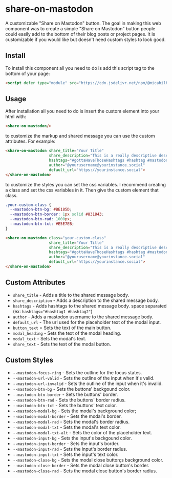 # share-on-mastodon
A customizable "Share on Mastodon" button. The goal in making this web component
was to create a simple "Share on Mastodon" button people could easily add to the
bottom of their blog posts or project pages. It is customizable if you would
like but doesn't need custom styles to look good.

## Install

To install this component all you need to do is add this script tag
to the bottom of your page:

```html
<script defer type="module" src="https://cdn.jsdelivr.net/npm/@micahilbery/share-on-mastodon@1.0.5/share-on-mastodon.js"></script>
```

## Usage

After installation all you need to do is insert the custom element into your
html with:

```html
<share-on-mastodon/>
```

to customize the markup and shared message you can use the custom attributes.
For example:

```html
<share-on-mastodon share_title="Your Title"
                   share_description="This is a really descriptive description."
                   hashtags="#gottaHaveThoseHashtags #hashtag #mastodon"
                   author="@yourusername@yourinstance.social"
                   default_url="https://yourinstance.social">
</share-on-mastodon>
```

to customize the styles you can set the css variables. I recommend creating a
class and set the css variables in it. Then give the custom element that class.

```css
.your-custom-class {
  --mastodon-btn-bg: #BE185D;
  --mastodon-btn-border: 1px solid #831843;
  --mastodon-btn-rad: 1000px;
  --mastodon-btn-txt: #E5E7EB;
}
```

```html
<share-on-mastodon class="your-custom-class"
                   share_title="Your Title"
                   share_description="This is a really descriptive description."
                   hashtags="#gottaHaveThoseHashtags #hashtag #mastodon"
                   author="@yourusername@yourinstance.social"
                   default_url="https://yourinstance.social">
</share-on-mastodon>
```

## Custom Attributes

 - `share_title` - Adds a title to the shared message body.
 - `share_description` - Adds a description to the shared message body.
 - `hashtags` - Adds hashtags to the shared message body. space separated (ex: `hashtags="#hashtag1 #hashtag2"`)
 - `author` - Adds a mastodon username to the shared message body.
 - `default_url` - The url used for the placeholder text of the modal input.
 - `button_text` = Sets the text of the main button.
 - `modal_heading` - Sets the text of the modal heading.
 - `modal_text` - Sets the modal's text.
 - `share_text` - Sets the text of the modal button.

## Custom Styles

- `--mastodon-focus-ring` - Sets the outline for the focus states.
- `--mastodon-url-valid` - Sets the outline of the input when it's valid.
- `--mastodon-url-invalid` - Sets the outline of the input when it's invalid.
- `--mastodon-btn-bg` - Sets the buttons' backgound color.
- `--mastodon-btn-border` - Sets the buttons' border.
- `--mastodon-btn-rad` - Sets the buttons' border radius.
- `--mastodon-btn-txt` - Sets the buttons' text color.
- `--mastodon-modal-bg` - Sets the modal's background color;
- `--mastodon-modal-border` - Sets the modal's border.
- `--mastodon-modal-rad` - Sets the modal's border radius.
- `--mastodon-modal-txt` - Sets the modal's text color.
- `--mastodon-modal-txt-alt` - Sets the color of the placeholder text.
- `--mastodon-input-bg` - Sets the input's backgound color.
- `--mastodon-input-border` - Sets the input's border.
- `--mastodon-input-rad` - Sets the input's border radius.
- `--mastodon-input-txt` - Sets the input's text color.
- `--mastodon-close-bg` - Sets the modal close button;s background color.
- `--mastodon-close-border` - Sets the modal close button's border.
- `--mastodon-close-rad` - Sets the modal close button's border radius.
